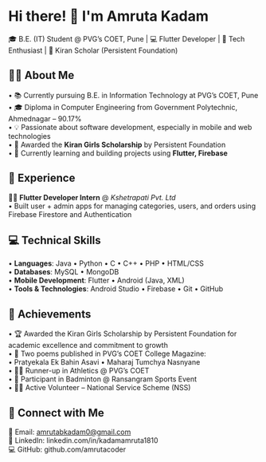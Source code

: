 # Hi there! 👋 I'm Amruta Kadam

🎓 B.E. (IT) Student @ PVG’s COET, Pune | 💻 Flutter Developer | 🌱 Tech Enthusiast | 🎯 Kiran Scholar (Persistent Foundation)

## 👩‍💻 About Me

• 📚 Currently pursuing B.E. in Information Technology at PVG’s COET, Pune  
• 🎓 Diploma in Computer Engineering from Government Polytechnic, Ahmednagar – 90.17%  
• 💡 Passionate about software development, especially in mobile and web technologies  
• 🌟 Awarded the **Kiran Girls Scholarship** by Persistent Foundation  
• 🚀 Currently learning and building projects using **Flutter, Firebase**

## 💼 Experience

👩‍💻 **Flutter Developer Intern** @ *Kshetrapati Pvt. Ltd*  
• Built user + admin apps for managing categories, users, and orders using Firebase Firestore and Authentication

## 💻 Technical Skills

• **Languages**: Java • Python • C • C++ • PHP • HTML/CSS  
• **Databases**: MySQL • MongoDB  
• **Mobile Development**: Flutter • Android (Java, XML)  
• **Tools & Technologies**: Android Studio • Firebase • Git • GitHub

## 🏅 Achievements
• 🏆 Awarded the Kiran Girls Scholarship by Persistent Foundation for academic excellence and commitment to growth  
• 📖 Two poems published in PVG’s COET College Magazine:  
     • Pratyekala Ek Bahin Asavi
     • Maharaj Tumchya Nasnyane  
• 🏃‍♀️ Runner-up in Athletics @ PVG’s COET  
• 🏸 Participant in Badminton @ Ransangram Sports Event  
• 🙋‍♀️ Active Volunteer – National Service Scheme (NSS)  

## 🔗 Connect with Me

📧 Email: amrutabkadam0@gmail.com  
💼 LinkedIn: linkedin.com/in/kadamamruta1810  
💻 GitHub: github.com/amrutacoder  
<!--

**amrutacoder/amrutacoder** is a ✨ _special_ ✨ repository because its `README.md` (this file) appears on your GitHub profile.

Here are some ideas to get you started:

- 🔭 I’m currently working on ...
- 🌱 I’m currently learning ...
- 👯 I’m looking to collaborate on ...
- 🤔 I’m looking for help with ...
- 💬 Ask me about ...
- 📫 How to reach me: ...
- 😄 Pronouns: ...
- ⚡ Fun fact: .++++++++++++..
-->
